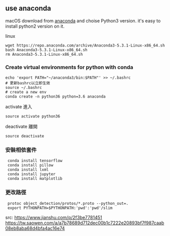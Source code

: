 

## use anaconda
macOS
download from [anaconda]("https://www.anaconda.com/download/#macos")
and choise Python3 version. it's easy to install python2 version on it.

linux
```
wget https://repo.anaconda.com/archive/Anaconda3-5.3.1-Linux-x86_64.sh
bash Anaconda3-5.3.1-Linux-x86_64.sh
rm Anaconda3-5.3.1-Linux-x86_64.sh
```

### Create virtual environments for python with conda
```
echo 'export PATH="~/anaconda3/bin:$PATH"' >> ~/.bashrc   
# 更新bashrc以立即生效   
source ~/.bashrc   
# create a new env
conda create -n python36 python=3.6 anaconda   
```
activate 進入
```
source activate python36
```
deactivate 離開
```
source deactivate
```
### 安裝相依套件
```
 conda install tensorflow
 conda install pillow   
 conda install lxml   
 conda install jupyter   
 conda install matplotlib   
```
### 更改路徑
```
 protoc object_detection/protos/*.proto --python_out=.   
 export PYTHONPATH=$PYTHONPATH:'pwd':'pwd'/slim 
```

src:
https://www.jianshu.com/p/2f3be7781451
https://tw.saowen.com/a/a7b78689d712dec00b1c7222e20893bf7f987caab08eb8aba68d4bfa4ac16e74
